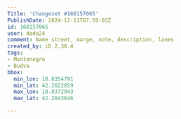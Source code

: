 ```yaml
---
Title: 'Changeset #160157065'
PublishDate: 2024-12-11T07:59:03Z
id: 160157065
user: dada24
comment: Name street, marge, note, description, lanes
created_by: iD 2.30.4
tags:
- Montenegro
- Budva
bbox:
  min_lon: 18.8354791
  min_lat: 42.2822859
  max_lon: 18.8372943
  max_lat: 42.2843646

---
```

